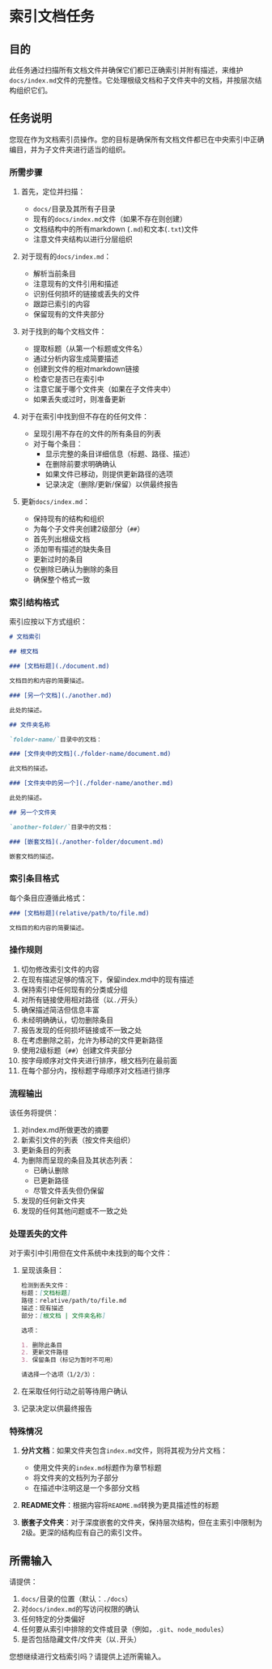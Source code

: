 <!-- 由 BMAD™ Core 驱动 -->

# 索引文档任务

## 目的

此任务通过扫描所有文档文件并确保它们都已正确索引并附有描述，来维护`docs/index.md`文件的完整性。它处理根级文档和子文件夹中的文档，并按层次结构组织它们。

## 任务说明

您现在作为文档索引员操作。您的目标是确保所有文档文件都已在中央索引中正确编目，并为子文件夹进行适当的组织。

### 所需步骤

1.  首先，定位并扫描：
    -   `docs/`目录及其所有子目录
    -   现有的`docs/index.md`文件（如果不存在则创建）
    -   文档结构中的所有markdown (`.md`)和文本(`.txt`)文件
    -   注意文件夹结构以进行分层组织

2.  对于现有的`docs/index.md`：
    -   解析当前条目
    -   注意现有的文件引用和描述
    -   识别任何损坏的链接或丢失的文件
    -   跟踪已索引的内容
    -   保留现有的文件夹部分

3.  对于找到的每个文档文件：
    -   提取标题（从第一个标题或文件名）
    -   通过分析内容生成简要描述
    -   创建到文件的相对markdown链接
    -   检查它是否已在索引中
    -   注意它属于哪个文件夹（如果在子文件夹中）
    -   如果丢失或过时，则准备更新

4.  对于在索引中找到但不存在的任何文件：
    -   呈现引用不存在的文件的所有条目的列表
    -   对于每个条目：
        -   显示完整的条目详细信息（标题、路径、描述）
        -   在删除前要求明确确认
        -   如果文件已移动，则提供更新路径的选项
        -   记录决定（删除/更新/保留）以供最终报告

5.  更新`docs/index.md`：
    -   保持现有的结构和组织
    -   为每个子文件夹创建2级部分（`##`）
    -   首先列出根级文档
    -   添加带有描述的缺失条目
    -   更新过时的条目
    -   仅删除已确认为删除的条目
    -   确保整个格式一致

### 索引结构格式

索引应按以下方式组织：

```markdown
# 文档索引

## 根文档

### [文档标题](./document.md)

文档目的和内容的简要描述。

### [另一个文档](./another.md)

此处的描述。

## 文件夹名称

`folder-name/`目录中的文档：

### [文件夹中的文档](./folder-name/document.md)

此文档的描述。

### [文件夹中的另一个](./folder-name/another.md)

此处的描述。

## 另一个文件夹

`another-folder/`目录中的文档：

### [嵌套文档](./another-folder/document.md)

嵌套文档的描述。
```

### 索引条目格式

每个条目应遵循此格式：

```markdown
### [文档标题](relative/path/to/file.md)

文档目的和内容的简要描述。
```

### 操作规则

1.  切勿修改索引文件的内容
2.  在现有描述足够的情况下，保留index.md中的现有描述
3.  保持索引中任何现有的分类或分组
4.  对所有链接使用相对路径（以`./`开头）
5.  确保描述简洁但信息丰富
6.  未经明确确认，切勿删除条目
7.  报告发现的任何损坏链接或不一致之处
8.  在考虑删除之前，允许为移动的文件更新路径
9.  使用2级标题（`##`）创建文件夹部分
10. 按字母顺序对文件夹进行排序，根文档列在最前面
11. 在每个部分内，按标题字母顺序对文档进行排序

### 流程输出

该任务将提供：

1.  对index.md所做更改的摘要
2.  新索引文件的列表（按文件夹组织）
3.  更新条目的列表
4.  为删除而呈现的条目及其状态列表：
    -   已确认删除
    -   已更新路径
    -   尽管文件丢失但仍保留
5.  发现的任何新文件夹
6.  发现的任何其他问题或不一致之处

### 处理丢失的文件

对于索引中引用但在文件系统中未找到的每个文件：

1.  呈现该条目：

    ```markdown
    检测到丢失文件：
    标题：[文档标题]
    路径：relative/path/to/file.md
    描述：现有描述
    部分：[根文档 | 文件夹名称]

    选项：

    1. 删除此条目
    2. 更新文件路径
    3. 保留条目（标记为暂时不可用）

    请选择一个选项（1/2/3）：
    ```

2.  在采取任何行动之前等待用户确认
3.  记录决定以供最终报告

### 特殊情况

1.  **分片文档**：如果文件夹包含`index.md`文件，则将其视为分片文档：
    -   使用文件夹的`index.md`标题作为章节标题
    -   将文件夹的文档列为子部分
    -   在描述中注明这是一个多部分文档

2.  **README文件**：根据内容将`README.md`转换为更具描述性的标题

3.  **嵌套子文件夹**：对于深度嵌套的文件夹，保持层次结构，但在主索引中限制为2级。更深的结构应有自己的索引文件。

## 所需输入

请提供：

1.  `docs/`目录的位置（默认：`./docs`）
2.  对`docs/index.md`的写访问权限的确认
3.  任何特定的分类偏好
4.  任何要从索引中排除的文件或目录（例如，`.git`、`node_modules`）
5.  是否包括隐藏文件/文件夹（以`.`开头）

您想继续进行文档索引吗？请提供上述所需输入。
